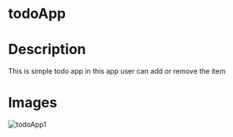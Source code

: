 # todoApp
# Description
This is simple todo app in this app user can add or remove the item 
# Images 
![todoApp1](https://github.com/Aryanpatel1066/todoApp/assets/112760422/c586f13b-573e-445c-8cd2-99e276703228)

